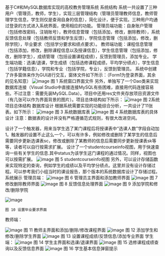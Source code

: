 基于C#和MySQL数据库实现的高校教务管理系统
系统结构
  系统一共设置了三种用户（管理员，教师，学生），实现三层管理结构（管理员管理教师信息，教师管理学生信息，学生则仅是查询自身的信息），简化设计，便于实现。三种用户均通过登录的方式进入系统界面，使用相应的功能。
  管理员端功能：自身账户管理（包括修改密码，注销账号），教师信息管理（包括添加，修改，删除教师），系统反馈信息处理（包括教师反馈和学生反馈），学院信息管理（包括添加，修改，删除学院），毕业要求（包括学分要求和绩点要求）。
  教师端功能：课程信息管理（包括添加，修改，删除课程信息以及授课信息），学生信息管理（包括添加，修改，删除学生），成绩管理（包括设置课程成绩），反馈到管理员，添加专业。
  学生端功能：选课/退课，学生成绩（包括选修课程成绩，平均学分绩点），学生信息（包括学籍信息），学院和专业（包括学院，专业），反馈到管理员。
  系统中创建了许多窗体来作为GUI进行交互，窗体文件如下所示：（Form1为登录界面，其余的见名知意）
  ![image](https://github.com/user-attachments/assets/ce069992-559b-45eb-8390-46cef53a5326)
    图 1 系统窗口界面文件
另外，单独写了一个Dao类来实现数据库连接（Visual Studio中直接连接MySQL有些困难，直接用代码连接容易些。不过注意：需要先装MySQL.Data）。项目中还用res文件夹存放项目资源文件（有几张可以作为界面背景的图片）。项目总体结构如下所示：
  ![image](https://github.com/user-attachments/assets/055fabe7-e0f1-4060-9a8c-50a2160af15e)
    图 2系统项目总体结构
数据库设计
  根据系统需要实现的功能综合分析，一共设计了11张表。如下所示：
  ![image](https://github.com/user-attachments/assets/ad538d8b-630e-4b02-830d-d8359598ce66)
    图 3 系统数据库表
  ![image](https://github.com/user-attachments/assets/8f22fff8-22d5-44d7-9c97-ba2f22e36eef)
    图 4 系统数据库表的具体设计
注意：数据表的设计并没有严格遵循范式规则，有很大改进空间。

设计了一个触发器，用来当学生选了某门课程后将授课表中“选课人数”字段自动加1。触发器的设置不止这么一个，可以有许多，例如修改或删除了某学生的信息后需要同步更新选课表sc，修改或删除了某教师的信息后需要同步更新授课表sk等等，读者可以自行按需求扩展。
设计了一个studentcourseinfo视图，用于快速查询一些有关学生的信息.其中status为该学生这门课程的通过情况。同样，视图也可以按需扩展。
  ![image](https://github.com/user-attachments/assets/718a49b1-4c57-43d1-a9e8-0b77c71c6a91)
    图 5 studentcourseinfo视图
另外，可以设计存储函数来实现特定的查询，例如学生的成绩以及平均学分绩点。这里并没有设计存储过程。可以参考我们小组当时的课设报告，那个版本的系统数据库设计了存储过程。
系统展示
管理员端：
  ![image](https://github.com/user-attachments/assets/9340f737-5743-4e19-b0f1-21403453fe26)
    图 6 管理员主界面和添加教师界面
  ![image](https://github.com/user-attachments/assets/ef56d65a-a42e-47fb-a694-dcae3a804226)
    图 7 修改删除教师界面
  ![image](https://github.com/user-attachments/assets/3e2e6871-8a63-4188-b158-d5418ecbac4b)
    图 8 反馈信息处理界面
  ![image](https://github.com/user-attachments/assets/bf9c869d-a8e8-4e2e-9d89-b11227d94ddf)
    图 9 添加学院和修改/删除学院

  ![image](https://github.com/user-attachments/assets/0a5631c2-864a-4c50-a012-a5d5398b4941)

    图 10 设置毕业要求界面

教师端：

  ![image](https://github.com/user-attachments/assets/b5d9f8e0-7c72-45fa-b747-cc87dd54406b)
    图 11 教师主界面和添加/删除/修改课程界面
  ![image](https://github.com/user-attachments/assets/73eab10f-4146-4693-af3c-402fb05f9f06)
    图 12 添加学生和修改/删除学生界面
![image](https://github.com/user-attachments/assets/391e81e8-5cdd-4661-ae2a-28efde40ccd7)
    图 13 设置课程成绩/反馈信息/添加专业界面
学生端：
  ![image](https://github.com/user-attachments/assets/37359aef-056c-4c5e-a3f6-f58696290fad)
    图 14 学生主界面和选课/退课界面
  ![image](https://github.com/user-attachments/assets/dea53f1c-3110-449b-8c32-5d99fa68d54a)
    图 15 选修课程成绩查询以及反馈信息界面
  ![image](https://github.com/user-attachments/assets/cb6657da-8f70-49fd-8a66-1dd87d366e37)
    图 16 学生基本信息弹窗提示
